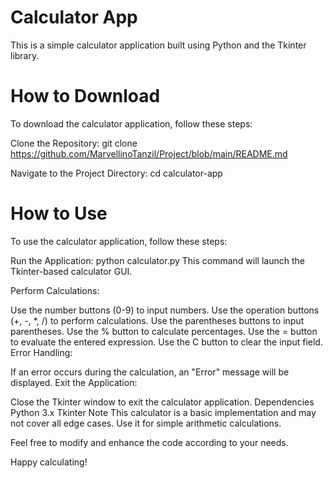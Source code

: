 # Calculator App
This is a simple calculator application built using Python and the Tkinter library.

# How to Download
To download the calculator application, follow these steps:

Clone the Repository:
git clone <https://github.com/MarvellinoTanzil/Project/blob/main/README.md>

Navigate to the Project Directory:
cd calculator-app

# How to Use
To use the calculator application, follow these steps:

Run the Application:
python calculator.py
This command will launch the Tkinter-based calculator GUI.

Perform Calculations:

Use the number buttons (0-9) to input numbers.
Use the operation buttons (+, -, *, /) to perform calculations.
Use the parentheses buttons to input parentheses.
Use the % button to calculate percentages.
Use the = button to evaluate the entered expression.
Use the C button to clear the input field.
Error Handling:

If an error occurs during the calculation, an "Error" message will be displayed.
Exit the Application:

Close the Tkinter window to exit the calculator application.
Dependencies
Python 3.x
Tkinter
Note
This calculator is a basic implementation and may not cover all edge cases. Use it for simple arithmetic calculations.

Feel free to modify and enhance the code according to your needs.

Happy calculating!
